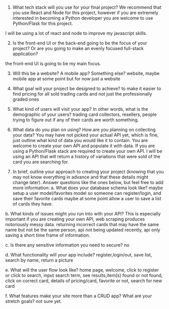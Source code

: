 1. What tech stack will you use for your final project? We recommend that you use
React and Node for this project, however if you are extremely interested in
becoming a Python developer you are welcome to use Python/Flask for this
project.

I will be using a lot of react and node to improve my javascript skills.


2. Is the front-end UI or the back-end going to be the focus of your project? Or are
you going to make an evenly focused full-stack application?

the front-end UI is going to be my main focus. 


3. Will this be a website? A mobile app? Something else?
   website, maybe mobile app at some point but for now just a website
   
4. What goal will your project be designed to achieve?
   to make it easier to find pricing for all sold trading cards and not just the professionally graded ones 
   
5. What kind of users will visit your app? In other words, what is the demographic of
your users?
trading card collectors, resellers, people trying to figure out if any of their cards are worth something.


6. What data do you plan on using? How are you planning on collecting your data?
You may have not picked your actual API yet, which is fine, just outline what kind
of data you would like it to contain. You are welcome to create your own API and
populate it with data. If you are using a Python/Flask stack are required to create
your own API.
I will be using an API that will return a history of variations that were sold of the card you are searching for.


7. In brief, outline your approach to creating your project (knowing that you may not
know everything in advance and that these details might change later). Answer
questions like the ones below, but feel free to add more information:
a. What does your database schema look like?
maybe setup a user model/favorites model so someone can register/login, and save their favorite cards
maybe at some point allow a user to save a list of cards they have.


b. What kinds of issues might you run into with your API? This is especially
important if you are creating your own API, web scraping produces
notoriously messy data.
returning incorrect cards that may have the same name but not be the same person, api not being updated recently,
api only saving a short time frame of information.

c. Is there any sensitive information you need to secure?
no

d. What functionality will your app include?
register,login/out, save list, search by name, return a picture

e. What will the user flow look like?
home page, welcome, click to register or click to search, input search term, see results,item(s) found or not found, click on correct card, details of pricing/card, 
favorite or not, search for new card

f. What features make your site more than a CRUD app? What are your
stretch goals?
not sure yet. 